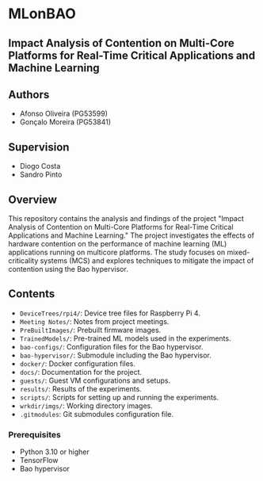 # MLonBAO

## Impact Analysis of Contention on Multi-Core Platforms for Real-Time Critical Applications and Machine Learning

## Authors

- Afonso Oliveira (PG53599)
- Gonçalo Moreira (PG53841)

## Supervision

- Diogo Costa
- Sandro Pinto

## Overview

This repository contains the analysis and findings of the project "Impact Analysis of Contention on Multi-Core Platforms for Real-Time Critical Applications and Machine Learning." The project investigates the effects of hardware contention on the performance of machine learning (ML) applications running on multicore platforms. The study focuses on mixed-criticality systems (MCS) and explores techniques to mitigate the impact of contention using the Bao hypervisor.

## Contents

- `DeviceTrees/rpi4/`: Device tree files for Raspberry Pi 4.
- `Meeting Notes/`: Notes from project meetings.
- `PreBuiltImages/`: Prebuilt firmware images.
- `TrainedModels/`: Pre-trained ML models used in the experiments.
- `bao-configs/`: Configuration files for the Bao hypervisor.
- `bao-hypervisor/`: Submodule including the Bao hypervisor.
- `docker/`: Docker configuration files.
- `docs/`: Documentation for the project.
- `guests/`: Guest VM configurations and setups.
- `results/`: Results of the experiments.
- `scripts/`: Scripts for setting up and running the experiments.
- `wrkdir/imgs/`: Working directory images.
- `.gitmodules`: Git submodules configuration file.

### Prerequisites

- Python 3.10 or higher
- TensorFlow
- Bao hypervisor

